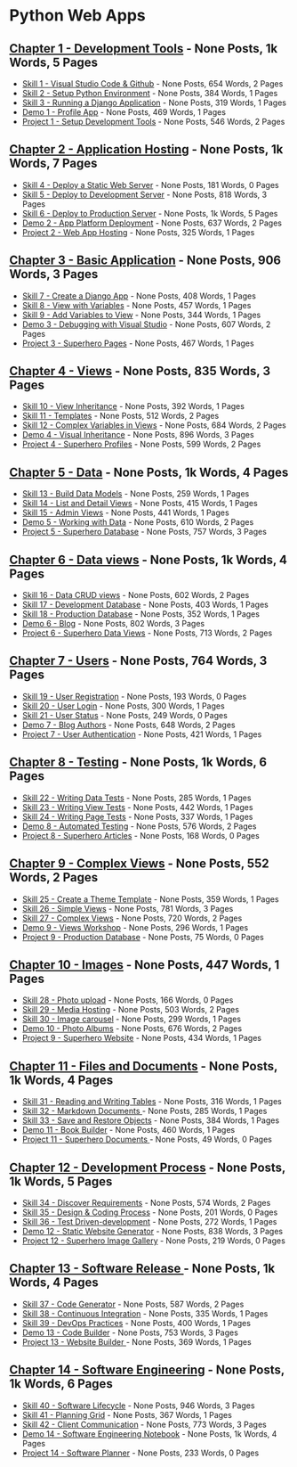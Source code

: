 # Python Web Apps


## [Chapter 1 - Development Tools](/webapps/chapter-01.md) - None Posts, 1k Words, 5 Pages
* [ Skill 1 - Visual Studio Code & Github](/webapps/skill-01.md) - None Posts, 654 Words, 2 Pages
* [ Skill 2 - Setup Python Environment](/webapps/skill-02.md) - None Posts, 384 Words, 1 Pages
* [ Skill 3 - Running a Django Application](/webapps/skill-03.md) - None Posts, 319 Words, 1 Pages
* [ Demo 1 - Profile App](/webapps/demo-01.md) - None Posts, 469 Words, 1 Pages
* [ Project 1 - Setup Development Tools](/webapps/project-01.md) - None Posts, 546 Words, 2 Pages

## [Chapter 2 - Application Hosting](/webapps/chapter-02.md) - None Posts, 1k Words, 7 Pages
* [ Skill 4 - Deploy a Static Web Server](/webapps/skill-04.md) - None Posts, 181 Words, 0 Pages
* [ Skill 5 - Deploy to Development Server](/webapps/skill-05.md) - None Posts, 818 Words, 3 Pages
* [ Skill 6 - Deploy to Production Server](/webapps/skill-06.md) - None Posts, 1k Words, 5 Pages
* [ Demo 2 - App Platform Deployment](/webapps/demo-02.md) - None Posts, 637 Words, 2 Pages
* [ Project 2 - Web App Hosting](/webapps/project-02.md) - None Posts, 325 Words, 1 Pages

## [Chapter 3 - Basic Application](/webapps/chapter-03.md) - None Posts, 906 Words, 3 Pages
* [  Skill 7 - Create a Django App](/webapps/skill-07.md) - None Posts, 408 Words, 1 Pages
* [  Skill 8 - View with Variables](/webapps/skill-08.md) - None Posts, 457 Words, 1 Pages
* [  Skill 9 - Add Variables to View](/webapps/skill-09.md) - None Posts, 344 Words, 1 Pages
* [ Demo 3 - Debugging with Visual Studio](/webapps/demo-03.md) - None Posts, 607 Words, 2 Pages
* [ Project 3 - Superhero Pages](/webapps/project-03.md) - None Posts, 467 Words, 1 Pages

## [Chapter 4 - Views](/webapps/chapter-04.md) - None Posts, 835 Words, 3 Pages
* [ Skill 10 - View Inheritance](/webapps/skill-10.md) - None Posts, 392 Words, 1 Pages
* [ Skill 11 - Templates](/webapps/skill-11.md) - None Posts, 512 Words, 2 Pages
* [ Skill 12 - Complex Variables in Views](/webapps/skill-12.md) - None Posts, 684 Words, 2 Pages
* [ Demo 4 - Visual Inheritance](/webapps/demo-04.md) - None Posts, 896 Words, 3 Pages
* [ Project 4 - Superhero Profiles](/webapps/project-04.md) - None Posts, 599 Words, 2 Pages

## [Chapter 5 - Data](/webapps/chapter-05.md) - None Posts, 1k Words, 4 Pages
* [ Skill 13 - Build Data Models](/webapps/skill-13.md) - None Posts, 259 Words, 1 Pages
* [ Skill 14 - List and Detail Views](/webapps/skill-14.md) - None Posts, 415 Words, 1 Pages
* [ Skill 15 - Admin Views](/webapps/skill-15.md) - None Posts, 441 Words, 1 Pages
* [ Demo 5 - Working with Data](/webapps/demo-05.md) - None Posts, 610 Words, 2 Pages
* [ Project 5 - Superhero Database](/webapps/project-05.md) - None Posts, 757 Words, 3 Pages

## [Chapter 6 - Data views](/webapps/chapter-06.md) - None Posts, 1k Words, 4 Pages
* [ Skill 16 - Data CRUD views](/webapps/skill-16.md) - None Posts, 602 Words, 2 Pages
* [ Skill 17 - Development Database](/webapps/skill-17.md) - None Posts, 403 Words, 1 Pages
* [ Skill 18 - Production Database](/webapps/skill-18.md) - None Posts, 352 Words, 1 Pages
* [ Demo 6 - Blog](/webapps/demo-06.md) - None Posts, 802 Words, 3 Pages
* [ Project 6 - Superhero Data Views](/webapps/project-06.md) - None Posts, 713 Words, 2 Pages

## [Chapter 7 - Users](/webapps/chapter-07.md) - None Posts, 764 Words, 3 Pages
* [ Skill 19 - User Registration](/webapps/skill-19.md) - None Posts, 193 Words, 0 Pages
* [ Skill 20 - User Login](/webapps/skill-20.md) - None Posts, 300 Words, 1 Pages
* [ Skill 21 - User Status](/webapps/skill-21.md) - None Posts, 249 Words, 0 Pages
* [ Demo 7 - Blog Authors](/webapps/demo-07.md) - None Posts, 648 Words, 2 Pages
* [ Project 7 - User Authentication](/webapps/project-07.md) - None Posts, 421 Words, 1 Pages

## [Chapter 8 - Testing](/webapps/chapter-08.md) - None Posts, 1k Words, 6 Pages
* [ Skill 22 - Writing Data Tests](/webapps/skill-22.md) - None Posts, 285 Words, 1 Pages
* [ Skill 23 - Writing View Tests](/webapps/skill-23.md) - None Posts, 442 Words, 1 Pages
* [ Skill 24 - Writing Page Tests](/webapps/skill-24.md) - None Posts, 337 Words, 1 Pages
* [ Demo 8 - Automated Testing](/webapps/demo-08.md) - None Posts, 576 Words, 2 Pages
* [ Project 8 - Superhero Articles](/webapps/project-08.md) - None Posts, 168 Words, 0 Pages

## [Chapter 9 - Complex Views](/webapps/chapter-09.md) - None Posts, 552 Words, 2 Pages
* [ Skill 25 - Create a Theme Template](/webapps/skill-25.md) - None Posts, 359 Words, 1 Pages
* [ Skill 26 - Simple Views](/webapps/skill-26.md) - None Posts, 781 Words, 3 Pages
* [ Skill 27 - Complex Views](/webapps/skill-27.md) - None Posts, 720 Words, 2 Pages
* [ Demo 9 - Views Workshop](/webapps/demo-09.md) - None Posts, 296 Words, 1 Pages
* [ Project 9 - Production Database](/webapps/project-09.md) - None Posts, 75 Words, 0 Pages

## [Chapter 10 - Images](/webapps/chapter-10.md) - None Posts, 447 Words, 1 Pages
* [ Skill 28 - Photo upload](/webapps/skill-28.md) - None Posts, 166 Words, 0 Pages
* [ Skill 29 - Media Hosting](/webapps/skill-29.md) - None Posts, 503 Words, 2 Pages
* [ Skill 30 - Image carousel](/webapps/skill-30.md) - None Posts, 299 Words, 1 Pages
* [ Demo 10 - Photo Albums](/webapps/demo-10.md) - None Posts, 676 Words, 2 Pages
* [ Project 9 - Superhero Website](/webapps/project-10.md) - None Posts, 434 Words, 1 Pages

## [Chapter 11 - Files and Documents](/webapps/chapter-11.md) - None Posts, 1k Words, 4 Pages
* [ Skill 31 - Reading and Writing Tables](/webapps/skill-31.md) - None Posts, 316 Words, 1 Pages
* [ Skill 32 - Markdown Documents ](/webapps/skill-32.md) - None Posts, 285 Words, 1 Pages
* [ Skill 33 - Save and Restore Objects](/webapps/skill-33.md) - None Posts, 384 Words, 1 Pages
* [ Demo 11 - Book Builder](/webapps/demo-11.md) - None Posts, 460 Words, 1 Pages
* [ Project 11 - Superhero Documents ](/webapps/project-11.md) - None Posts, 49 Words, 0 Pages

## [Chapter 12 - Development Process](/webapps/chapter-12.md) - None Posts, 1k Words, 5 Pages
* [ Skill 34 - Discover Requirements](/webapps/skill-34.md) - None Posts, 574 Words, 2 Pages
* [ Skill 35 - Design & Coding Process](/webapps/skill-35.md) - None Posts, 201 Words, 0 Pages
* [ Skill 36 - Test Driven-development](/webapps/skill-36.md) - None Posts, 272 Words, 1 Pages
* [ Demo 12 - Static Website Generator](/webapps/demo-12.md) - None Posts, 838 Words, 3 Pages
* [ Project 12 - Superhero Image Gallery](/webapps/project-12.md) - None Posts, 219 Words, 0 Pages

## [Chapter 13 - Software Release ](/webapps/chapter-13.md) - None Posts, 1k Words, 4 Pages
* [ Skill 37 - Code Generator](/webapps/skill-37.md) - None Posts, 587 Words, 2 Pages
* [ Skill 38 - Continuous Integration](/webapps/skill-38.md) - None Posts, 335 Words, 1 Pages
* [ Skill 39 - DevOps Practices](/webapps/skill-39.md) - None Posts, 400 Words, 1 Pages
* [ Demo 13 - Code Builder](/webapps/demo-13.md) - None Posts, 753 Words, 3 Pages
* [ Project 13 - Website Builder ](/webapps/project-13.md) - None Posts, 369 Words, 1 Pages

## [Chapter 14 - Software Engineering](/webapps/chapter-14.md) - None Posts, 1k Words, 6 Pages
* [ Skill 40 - Software Lifecycle](/webapps/skill-40.md) - None Posts, 946 Words, 3 Pages
* [ Skill 41 - Planning Grid](/webapps/skill-41.md) - None Posts, 367 Words, 1 Pages
* [ Skill 42 - Client Communication](/webapps/skill-42.md) - None Posts, 773 Words, 3 Pages
* [ Demo 14 - Software Engineering Notebook](/webapps/demo-14.md) - None Posts, 1k Words, 4 Pages
* [ Project 14 - Software Planner](/webapps/project-14.md) - None Posts, 233 Words, 0 Pages

